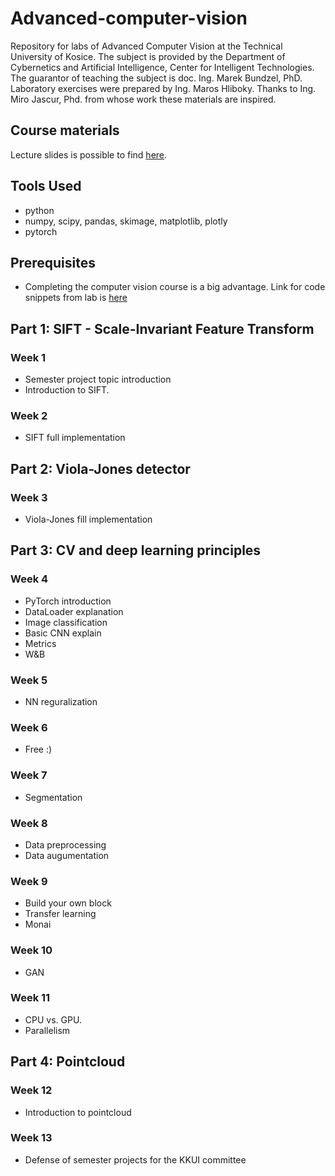 # Advanced-computer-vision
Repository for labs of Advanced Computer Vision at the Technical University of Kosice. The subject is provided by the Department of Cybernetics and Artificial Intelligence, Center for Intelligent Technologies.  
The guarantor of teaching the subject is doc. Ing. Marek Bundzel, PhD.  Laboratory exercises were prepared by Ing. Maros Hliboky. Thanks to Ing. Miro Jascur, Phd. from whose work these materials are inspired.
## Course materials
Lecture slides is possible to find [here](https://tinyurl.com/MaterialyPPV​).

## Tools Used
- python
- numpy, scipy, pandas, skimage, matplotlib, plotly
- pytorch 

## Prerequisites
- Completing the computer vision course is a big advantage. Link for code snippets from lab is [here](https://github.com/Miro001/computer-vision)

## Part 1: SIFT - Scale-Invariant Feature Transform

### Week 1
- Semester project topic introduction
- Introduction to SIFT.

### Week 2
- SIFT full implementation 

## Part 2: Viola-Jones detector
### Week 3
- Viola-Jones fill implementation

## Part 3: CV and deep learning principles

### Week 4
- PyTorch introduction
- DataLoader explanation
- Image classification
- Basic CNN explain 
- Metrics
- W&B

### Week 5
- NN reguralization

### Week 6
- Free :)

### Week 7
- Segmentation

### Week 8
- Data preprocessing
- Data augumentation

### Week 9
- Build your own block
- Transfer learning
- Monai

### Week 10
- GAN

### Week 11
- CPU vs. GPU.
- Parallelism 

## Part 4: Pointcloud
### Week 12
- Introduction to pointcloud

### Week 13
- Defense of semester projects for the KKUI committee 
